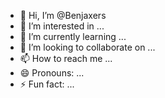 - 👋 Hi, I’m @Benjaxers
- 👀 I’m interested in ...
- 🌱 I’m currently learning ...
- 💞️ I’m looking to collaborate on ...
- 📫 How to reach me ...
- 😄 Pronouns: ...
- ⚡ Fun fact: ...

<!---
Benjaxers/Benjaxers is a ✨ special ✨ repository because its `README.md` (this file) appears on your GitHub profile.
You can click the Preview link to take a look at your changes.
--->
